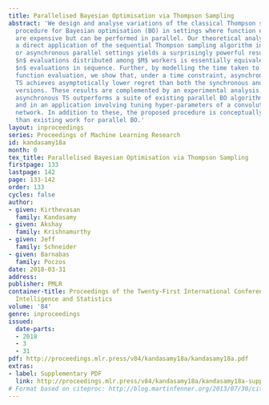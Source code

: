 ```yaml
---
title: Parallelised Bayesian Optimisation via Thompson Sampling
abstract: 'We design and analyse variations of the classical Thompson sampling (TS)
  procedure for Bayesian optimisation (BO) in settings where function evaluations
  are expensive but can be performed in parallel. Our theoretical analysis shows that
  a direct application of the sequential Thompson sampling algorithm in either synchronous
  or asynchronous parallel settings yields a surprisingly powerful result: making
  $n$ evaluations distributed among $M$ workers is essentially equivalent to performing
  $n$ evaluations in sequence. Further, by modelling the time taken to complete a
  function evaluation, we show that, under a time constraint, asynchronous parallel
  TS achieves asymptotically lower regret than both the synchronous and sequential
  versions. These results are complemented by an experimental analysis, showing that
  asynchronous TS outperforms a suite of existing parallel BO algorithms in simulations
  and in an application involving tuning hyper-parameters of a convolutional neural
  network. In addition to these, the proposed procedure is conceptually much simpler
  than existing work for parallel BO.'
layout: inproceedings
series: Proceedings of Machine Learning Research
id: kandasamy18a
month: 0
tex_title: Parallelised Bayesian Optimisation via Thompson Sampling
firstpage: 133
lastpage: 142
page: 133-142
order: 133
cycles: false
author:
- given: Kirthevasan
  family: Kandasamy
- given: Akshay
  family: Krishnamurthy
- given: Jeff
  family: Schneider
- given: Barnabas
  family: Poczos
date: 2018-03-31
address: 
publisher: PMLR
container-title: Proceedings of the Twenty-First International Conference on Artficial
  Intelligence and Statistics
volume: '84'
genre: inproceedings
issued:
  date-parts:
  - 2018
  - 3
  - 31
pdf: http://proceedings.mlr.press/v84/kandasamy18a/kandasamy18a.pdf
extras:
- label: Supplementary PDF
  link: http://proceedings.mlr.press/v84/kandasamy18a/kandasamy18a-supp.pdf
# Format based on citeproc: http://blog.martinfenner.org/2013/07/30/citeproc-yaml-for-bibliographies/
---
```


